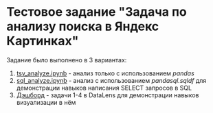 # Тестовое задание "Задача по анализу поиска в Яндекс Картинках"

Задание было выполнено в 3 вариантах:
1. [tsv_analyze.ipynb](tsv_analyze.ipynb) - анализ только с использованием *pandas*
2. [sql_analyze.ipynb](sql_analyze.ipynb) - анализ с использованием *pandasql.sqldf* для демонстрации навыков написания SELECT запросов в SQL
3. [Дэшборд](https://datalens.yandex/ymh6423hzk5qj) - задачи 1-4 в DataLens для демонстрации навыков визуализации в нём